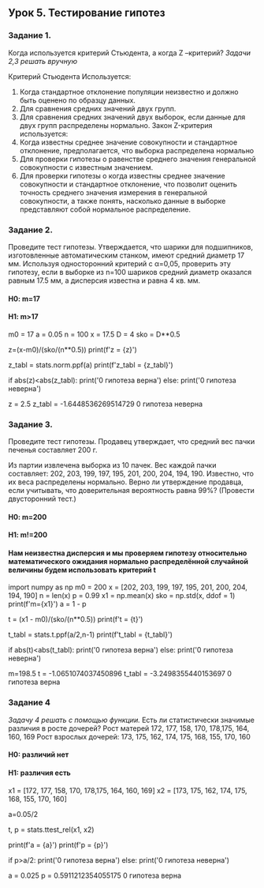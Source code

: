 ## Урок 5. Тестирование гипотез

### Задание 1.
Когда используется критерий Стьюдента, а когда Z –критерий? *Задачи 2,3 решать вручную*

Критерий Стьюдента Используется:
1. Когда стандартное отклонение популяции неизвестно и должно быть оценено по образцу данных.
2. Для сравнения средних значений двух групп.
3. Для сравнения средних значений двух выборок, если данные для двух групп распределены нормально.
Закон Z-критерия используется:
1. Когда известны среднее значение совокупности и стандартное отклонение, предполагается, что выборка распределена нормально
2. Для проверки гипотезы о равенстве среднего значения генеральной совокупности с известным значением.
3. Для проверки гипотезы о когда известны среднее значение совокупности и стандартное отклонение, что позволит оценить точность среднего значения измерения в генеральной совокупности, а также понять, насколько данные в выборке представляют собой нормальное распределение.

### Задание 2.
Проведите тест гипотезы. Утверждается, что шарики для подшипников, изготовленные автоматическим станком, имеют средний диаметр 17 мм. Используя односторонний критерий с α=0,05, проверить эту гипотезу, если в выборке из n=100 шариков средний диаметр оказался равным 17.5 мм, а дисперсия известна и равна 4 кв. мм.

#### H0: m=17
#### H1: m>17
m0 = 17
a = 0.05
n = 100
x = 17.5
D = 4
sko = D**0.5

z=(x-m0)/(sko/(n**0.5)) 
print(f'z = {z}')

z_tabl = stats.norm.ppf(a)
print(f'z_tabl = {z_tabl}')

if abs(z)<abs(z_tabl):
    print('0 гипотеза верна') 
else:
    print('0 гипотеза неверна')

z = 2.5
z_tabl = -1.6448536269514729
0 гипотеза неверна

### Задание 3.
Проведите тест гипотезы. Продавец утверждает, что средний вес пачки печенья составляет 200 г.

Из партии извлечена выборка из 10 пачек. Вес каждой пачки составляет:
202, 203, 199, 197, 195, 201, 200, 204, 194, 190.
Известно, что их веса распределены нормально.
Верно ли утверждение продавца, если учитывать, что доверительная вероятность равна 99%? (Провести двусторонний тест.)

#### H0: m=200
#### H1: m!=200
#### Нам неизвестна дисперсия и мы проверяем гипотезу относительно математического ожидания нормально распределённой случайной величины будем использовать критерий t

import numpy as np
m0 = 200
x = [202, 203, 199, 197, 195, 201, 200, 204, 194, 190]
n = len(x)
p = 0.99
x1 = np.mean(x)
sko = np.std(x, ddof = 1)
print(f'm={x1}')
a = 1 - p

t = (x1 - m0)/(sko/(n**0.5))
print(f't = {t}')

t_tabl = stats.t.ppf(a/2,n-1)
print(f't_tabl = {t_tabl}')

if abs(t)<abs(t_tabl):
    print('0 гипотеза верна') 
else:
    print('0 гипотеза неверна')


m=198.5
t = -1.0651074037450896
t_tabl = -3.2498355440153697
0 гипотеза верна

### Задание 4

*Задачу 4 решать с помощью функции.*
Есть ли статистически значимые различия в росте дочерей?
Рост матерей 172, 177, 158, 170, 178,175, 164, 160, 169
Рост взрослых дочерей: 173, 175, 162, 174, 175, 168, 155, 170, 160

#### H0: различий нет
#### H1: различия есть

x1 = [172, 177, 158, 170, 178,175, 164, 160, 169]
x2 = [173, 175, 162, 174, 175, 168, 155, 170, 160]

a=0.05/2

t, p = stats.ttest_rel(x1, x2)

print(f'a = {a}')
print(f'p = {p}')

if p>a/2:
    print('0 гипотеза верна') 
else:
    print('0 гипотеза неверна')

a = 0.025
p = 0.5911212354055175
0 гипотеза верна